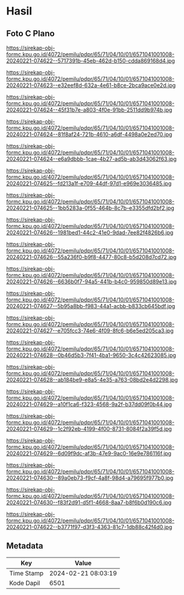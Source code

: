# Hasil

## Foto C Plano

https://sirekap-obj-formc.kpu.go.id/4072/pemilu/pdpr/65/71/04/10/01/6571041001008-20240221-074622--5717391b-45eb-462d-b150-cdda869168d4.jpg

https://sirekap-obj-formc.kpu.go.id/4072/pemilu/pdpr/65/71/04/10/01/6571041001008-20240221-074623--e32eef8d-632a-4e61-b8ce-2bca9ace0e2d.jpg

https://sirekap-obj-formc.kpu.go.id/4072/pemilu/pdpr/65/71/04/10/01/6571041001008-20240221-074624--45f31b7e-a803-4f0e-91bb-2511dd9b974b.jpg

https://sirekap-obj-formc.kpu.go.id/4072/pemilu/pdpr/65/71/04/10/01/6571041001008-20240221-074624--81f8af24-721b-4610-a6df-4498a0e2ed70.jpg

https://sirekap-obj-formc.kpu.go.id/4072/pemilu/pdpr/65/71/04/10/01/6571041001008-20240221-074624--e6a9dbbb-1cae-4b27-ad5b-ab3d43062f63.jpg

https://sirekap-obj-formc.kpu.go.id/4072/pemilu/pdpr/65/71/04/10/01/6571041001008-20240221-074625--fd213a1f-e709-44df-97d1-e969e3036485.jpg

https://sirekap-obj-formc.kpu.go.id/4072/pemilu/pdpr/65/71/04/10/01/6571041001008-20240221-074625--1bb5283a-0f55-464b-8c7b-e3355dfd2bf2.jpg

https://sirekap-obj-formc.kpu.go.id/4072/pemilu/pdpr/65/71/04/10/01/6571041001008-20240221-074626--1981bed1-44c2-41e0-9dad-7ee82f4826b6.jpg

https://sirekap-obj-formc.kpu.go.id/4072/pemilu/pdpr/65/71/04/10/01/6571041001008-20240221-074626--55a236f0-b9f8-4477-80c8-b5d208d7cd72.jpg

https://sirekap-obj-formc.kpu.go.id/4072/pemilu/pdpr/65/71/04/10/01/6571041001008-20240221-074626--6636b0f7-94a5-441b-b4c0-959850d89e13.jpg

https://sirekap-obj-formc.kpu.go.id/4072/pemilu/pdpr/65/71/04/10/01/6571041001008-20240221-074627--5b95a8bb-f983-44a1-acbb-b833cb645bdf.jpg

https://sirekap-obj-formc.kpu.go.id/4072/pemilu/pdpr/65/71/04/10/01/6571041001008-20240221-074627--e705fcc3-74e6-4f09-8fc6-b6e5ed205ca3.jpg

https://sirekap-obj-formc.kpu.go.id/4072/pemilu/pdpr/65/71/04/10/01/6571041001008-20240221-074628--0b46d5b3-7f41-4ba1-9650-3c4c42623085.jpg

https://sirekap-obj-formc.kpu.go.id/4072/pemilu/pdpr/65/71/04/10/01/6571041001008-20240221-074628--ab184be9-e8a5-4e35-a763-08bd2e4d2298.jpg

https://sirekap-obj-formc.kpu.go.id/4072/pemilu/pdpr/65/71/04/10/01/6571041001008-20240221-074629--a10f1ca6-f323-4568-9a2f-b37dd09f0b44.jpg

https://sirekap-obj-formc.kpu.go.id/4072/pemilu/pdpr/65/71/04/10/01/6571041001008-20240221-074629--1c2f92eb-4199-4f00-8731-8084f2a39f5d.jpg

https://sirekap-obj-formc.kpu.go.id/4072/pemilu/pdpr/65/71/04/10/01/6571041001008-20240221-074629--6d09f9dc-af3b-47e9-9ac0-16e9e786116f.jpg

https://sirekap-obj-formc.kpu.go.id/4072/pemilu/pdpr/65/71/04/10/01/6571041001008-20240221-074630--89a0eb73-f9cf-4a8f-98d4-a79695f977b0.jpg

https://sirekap-obj-formc.kpu.go.id/4072/pemilu/pdpr/65/71/04/10/01/6571041001008-20240221-074630--f83f2d91-d5f1-4668-8aa7-b8f6b0d190c6.jpg

https://sirekap-obj-formc.kpu.go.id/4072/pemilu/pdpr/65/71/04/10/01/6571041001008-20240221-074622--b3771f97-d3f3-4363-81c7-1db88c42f4d0.jpg


## Metadata

| Key        | Value               |
| ---------- | ------------------- |
| Time Stamp | 2024-02-21 08:03:19 |
| Kode Dapil | 6501                |



